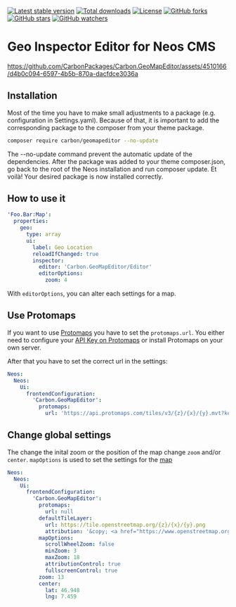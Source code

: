 [![Latest stable version]][packagist] [![Total downloads]][packagist] [![License]][packagist] [![GitHub forks]][fork] [![GitHub stars]][stargazers] [![GitHub watchers]][subscription]

# Geo Inspector Editor for Neos CMS

https://github.com/CarbonPackages/Carbon.GeoMapEditor/assets/4510166/d4b0c094-6597-4b5b-870a-dacfdce3036a

## Installation

Most of the time you have to make small adjustments to a package (e.g. configuration in Settings.yaml). Because of that, it is important to add the corresponding package to the composer from your theme package.

```bash
composer require carbon/geomapeditor --no-update
```

The --no-update command prevent the automatic update of the dependencies. After the package was added to your theme composer.json, go back to the root of the Neos installation and run composer update. Et voilà! Your desired package is now installed correctly.

## How to use it

```yaml
'Foo.Bar:Map':
  properties:
    geo:
      type: array
      ui:
        label: Geo Location
        reloadIfChanged: true
        inspector:
          editor: 'Carbon.GeoMapEditor/Editor'
          editorOptions:
            zoom: 4
```

With `editorOptions`, you can alter each settings for a map.

## Use Protomaps

If you want to use [Protomaps](https://protomaps.com) you have to set the `protomaps.url`.
You either need to configure your [API Key on Protomaps](https://app.protomaps.com/signup) or install Protomaps on your
own server.

After that you have to set the correct url in the settings:

```yaml
Neos:
  Neos:
    Ui:
      frontendConfiguration:
        'Carbon.GeoMapEditor':
          protomaps:
            url: 'https://api.protomaps.com/tiles/v3/{z}/{x}/{y}.mvt?key=YOUR_API_KEY'
```

## Change global settings

The change the inital zoom or the position of the map change `zoom` and/or `center`. `mapOptions` is used to set the
settings for the [map](https://leafletjs.com/reference.html#map-l-map)

```yaml
Neos:
  Neos:
    Ui:
      frontendConfiguration:
        'Carbon.GeoMapEditor':
          protomaps:
            url: null
          defaultTileLayer:
            url: https://tile.openstreetmap.org/{z}/{x}/{y}.png
            attribution: '&copy; <a href="https://www.openstreetmap.org/copyright">OpenStreetMap</a> contributors'
          mapOptions:
            scrollWheelZoom: false
            minZoom: 3
            maxZoom: 18
            attributionControl: true
            fullscreenControl: true
          zoom: 13
          center:
            lat: 46.948
            lng: 7.459
```

[packagist]: https://packagist.org/packages/carbon/geomapeditor
[latest stable version]: https://poser.pugx.org/carbon/geomapeditor/v/stable
[total downloads]: https://poser.pugx.org/carbon/geomapeditor/downloads
[license]: https://poser.pugx.org/carbon/geomapeditor/license
[github forks]: https://img.shields.io/github/forks/CarbonPackages/Carbon.GeoMapEditor.svg?style=social&label=Fork
[github stars]: https://img.shields.io/github/stars/CarbonPackages/Carbon.GeoMapEditor.svg?style=social&label=Stars
[github watchers]: https://img.shields.io/github/watchers/CarbonPackages/Carbon.GeoMapEditor.svg?style=social&label=Watch
[fork]: https://github.com/CarbonPackages/Carbon.GeoMapEditor/fork
[stargazers]: https://github.com/CarbonPackages/Carbon.GeoMapEditor/stargazers
[subscription]: https://github.com/CarbonPackages/Carbon.GeoMapEditor/subscription

